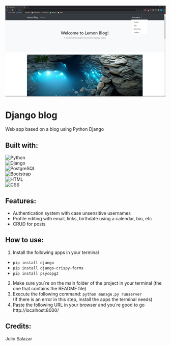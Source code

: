 ![Screenshot](https://github.com/JulioAlejandroSalazar/Django-blog/blob/main/ImageLibrary/Captura%20de%20pantalla.png?raw=true)

# Django blog
Web app based on a blog using Python Django

## Built with:
![ Python ](https://shields.io/badge/Python-3776AB?style=for-the-badge&logo=python&logoColor=white)</br>
![ Django ](https://shields.io/badge/Django-092E20?style=for-the-badge&logo=django&logoColor=white)</br>
![ PostgreSQL ](https://shields.io/badge/PostgreSQL-4169E1?style=for-the-badge&logo=postgresql&logoColor=white)</br>
![ Bootstrap ](https://shields.io/badge/Bootstrap-7952B3?style=for-the-badge&logo=bootstrap&logoColor=white)</br>
![ HTML ](https://shields.io/badge/HTML-E34F26?style=for-the-badge&logo=html5&logoColor=white)</br>
![ CSS ](https://shields.io/badge/CSS-1572B6?style=for-the-badge&logo=css3&logoColor=white)</br>

## Features:
- Authentication system with case unsensitive usernames
- Profile editing with email, links, birthdate using a calendar, bio, etc
- CRUD for posts

## How to use:
1. Install the following apps in your terminal
- ```pip install django```
- ```pip install django-crispy-forms```
- ```pip install psycopg2```
2. Make sure you´re on the main folder of the project in your terminal (the one that contains the README file)
3. Execute the following command:
```python manage.py runserver```</br>
(If there is an error in this step, install the apps the terminal needs)
4. Paste the following URL in your browser and you´re good to go http://localhost:8000/

## Credits:
Julio Salazar
